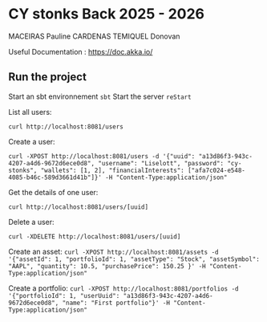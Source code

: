 # CY stonks Back 2025 - 2026
MACEIRAS Pauline
CARDENAS TEMIQUEL Donovan

Useful Documentation :
https://doc.akka.io/

## Run the project

Start an sbt environnement `sbt`
Start the server `reStart`

List all users:

    curl http://localhost:8081/users

Create a user:

    curl -XPOST http://localhost:8081/users -d '{"uuid": "a13d86f3-943c-4207-a4d6-9672d6ece0d8", "username": "Liselott", "password": "cy-stonks", "wallets": [1, 2], "financialInterests": ["afa7c024-e548-4085-b46c-589d3661d41b"]}' -H "Content-Type:application/json"

Get the details of one user:

    curl http://localhost:8081/users/[uuid]
Delete a user:

    curl -XDELETE http://localhost:8081/users/[uuid]


Create an asset:
``curl -XPOST http://localhost:8081/assets -d '{"assetId": 1, "portfolioId": 1, "assetType": "Stock", "assetSymbol": "AAPL", "quantity": 10.5, "purchasePrice": 150.25 }' -H "Content-Type:application/json"``

Create a portfolio:
``curl -XPOST http://localhost:8081/portfolios -d '{"portfolioId": 1, "userUuid": "a13d86f3-943c-4207-a4d6-9672d6ece0d8", "name": "First portfolio"}' -H "Content-Type:application/json" ``


